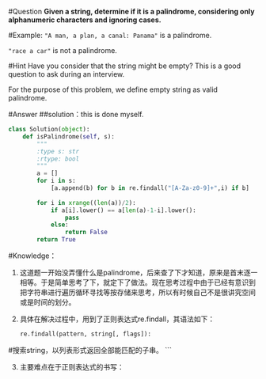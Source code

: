 #Question
**Given a string, determine if it is a palindrome, considering only alphanumeric characters and ignoring cases.** 

#Example:
`"A man, a plan, a canal: Panama"` is a palindrome.


`"race a car"` is not a palindrome.

#Hint
Have you consider that the string might be empty? This is a good question to ask during an interview.

For the purpose of this problem, we define empty string as valid palindrome.

#Answer
##solution：this is done myself.
```python
class Solution(object):
    def isPalindrome(self, s):
        """
        :type s: str
        :rtype: bool
        """
        a = []
        for i in s:
            [a.append(b) for b in re.findall("[A-Za-z0-9]+",i) if b]
            
        for i in xrange((len(a))/2):
            if a[i].lower() == a[len(a)-1-i].lower():
                pass
            else:
                return False
        return True
```

#Knowledge：
1. 这道题一开始没弄懂什么是palindrome，后来查了下才知道，原来是首末逐一相等。于是简单思考了下，就定下了做法。现在思考过程中由于已经有意识到把字符串进行遍历循环寻找等按存储来思考，所以有时候自己不是很讲究空间或是时间的划分。

2. 具体在解决过程中，用到了正则表达式re.findall，其语法如下：

    ```python
    re.findall(pattern, string[, flags]):#搜索string，以列表形式返回全部能匹配的子串。
    ```

3. 主要难点在于正则表达式的书写：
    